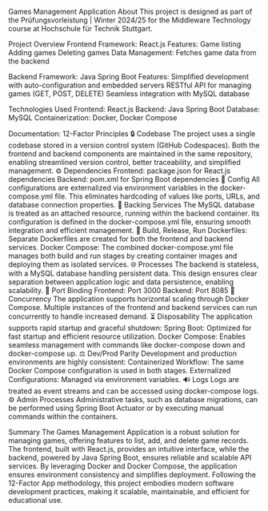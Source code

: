 Games Management Application
About
This project is designed as part of the Prüfungsvorleistung | Winter 2024/25 for the Middleware Technology course at Hochschule für Technik Stuttgart.

Project Overview
Frontend
Framework: React.js
Features:
Game listing
Adding games
Deleting games
Data Management: Fetches game data from the backend

Backend
Framework: Java Spring Boot
Features:
Simplified development with auto-configuration and embedded servers
RESTful API for managing games (GET, POST, DELETE)
Seamless integration with MySQL database

Technologies Used
Frontend: React.js
Backend: Java Spring Boot
Database: MySQL
Containerization: Docker, Docker Compose

Documentation: 12-Factor Principles
🔒 Codebase
The project uses a single codebase stored in a version control system (GitHub Codespaces). Both the frontend and backend components are maintained in the same repository, enabling streamlined version control, better traceability, and simplified management.
⚙️ Dependencies
Frontend: package.json for React.js dependencies
Backend: pom.xml for Spring Boot dependencies
🔑 Config
All configurations are externalized via environment variables in the docker-compose.yml file. This eliminates hardcoding of values like ports, URLs, and database connection properties.
🏢 Backing Services
The MySQL database is treated as an attached resource, running within the backend container. Its configuration is defined in the docker-compose.yml file, ensuring smooth integration and efficient management.
🌄 Build, Release, Run
Dockerfiles: Separate Dockerfiles are created for both the frontend and backend services.
Docker Compose: The combined docker-compose.yml file manages both build and run stages by creating container images and deploying them as isolated services.
🌐 Processes
The backend is stateless, with a MySQL database handling persistent data. This design ensures clear separation between application logic and data persistence, enabling scalability.
🔌 Port Binding
Frontend: Port 3000
Backend: Port 8085
🚀 Concurrency
The application supports horizontal scaling through Docker Compose. Multiple instances of the frontend and backend services can run concurrently to handle increased demand.
⏳ Disposability
The application supports rapid startup and graceful shutdown:
Spring Boot: Optimized for fast startup and efficient resource utilization.
Docker Compose: Enables seamless management with commands like docker-compose down and docker-compose up.
⚖️ Dev/Prod Parity
Development and production environments are highly consistent:
Containerized Workflow: The same Docker Compose configuration is used in both stages.
Externalized Configurations: Managed via environment variables.
🔊 Logs
Logs are treated as event streams and can be accessed using docker-compose logs.
⚙️ Admin Processes
Administrative tasks, such as database migrations, can be performed using Spring Boot Actuator or by executing manual commands within the containers.

Summary
The Games Management Application is a robust solution for managing games, offering features to list, add, and delete game records. The frontend, built with React.js, provides an intuitive interface, while the backend, powered by Java Spring Boot, ensures reliable and scalable API services. By leveraging Docker and Docker Compose, the application ensures environment consistency and simplifies deployment. Following the 12-Factor App methodology, this project embodies modern software development practices, making it scalable, maintainable, and efficient for educational use.
